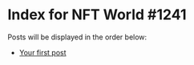 # Index for NFT World #1241
Posts will be displayed in the order below:

- [Your first post](./001-first.md)

